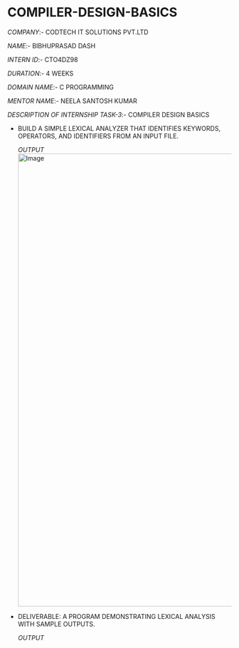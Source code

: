 # COMPILER-DESIGN-BASICS
*COMPANY*:- CODTECH IT SOLUTIONS PVT.LTD

*NAME*:- BIBHUPRASAD DASH

*INTERN ID*:- CTO4DZ98

*DURATION*:- 4 WEEKS 

*DOMAIN NAME*:- C PROGRAMMING

*MENTOR NAME*:- NEELA SANTOSH KUMAR

*DESCRIPTION OF INTERNSHIP TASK-3*:- COMPILER DESIGN BASICS

* BUILD A SIMPLE LEXICAL ANALYZER THAT IDENTIFIES KEYWORDS, OPERATORS, AND IDENTIFIERS FROM AN INPUT FILE.

  *OUTPUT*
  <img width="1920" height="1020" alt="Image" src="https://github.com/user-attachments/assets/e7067a02-c05c-4c53-a78a-d797d977336a" />
  
* DELIVERABLE: A PROGRAM DEMONSTRATING LEXICAL ANALYSIS WITH SAMPLE OUTPUTS.
  
  *OUTPUT*
  

